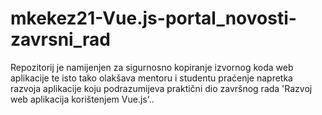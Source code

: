 # mkekez21-Vue.js-portal_novosti-zavrsni_rad
Repozitorij je namijenjen za sigurnosno kopiranje izvornog koda web aplikacije te isto tako olakšava mentoru i studentu praćenje napretka razvoja aplikacije koju podrazumijeva praktični dio završnog rada 'Razvoj web aplikacija korištenjem Vue.js'..
